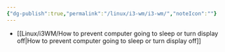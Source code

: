 ```yaml
---
{"dg-publish":true,"permalink":"/linux/i3-wm/i3-wm/","noteIcon":""}
---
```


- [[Linux/i3WM/How to prevent computer going to sleep or turn display off\|How to prevent computer going to sleep or turn display off]]
